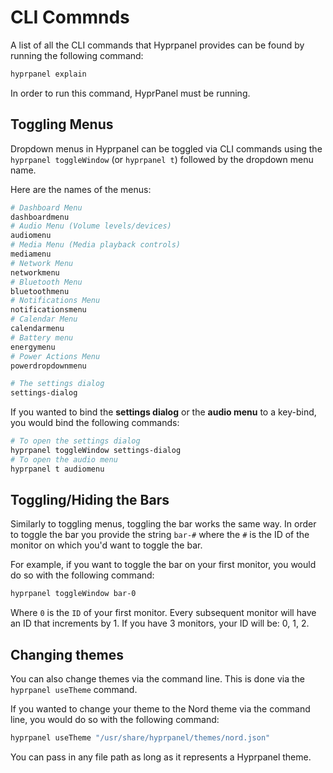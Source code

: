 # CLI Commnds

A list of all the CLI commands that Hyprpanel provides can be found by running the following command:

```bash
hyprpanel explain
```

In order to run this command, HyprPanel must be running.

## Toggling Menus

Dropdown menus in Hyprpanel can be toggled via CLI commands using the `hyprpanel toggleWindow` (or `hyprpanel t`) followed by the dropdown menu name.

Here are the names of the menus:

```bash
# Dashboard Menu
dashboardmenu
# Audio Menu (Volume levels/devices)
audiomenu
# Media Menu (Media playback controls)
mediamenu
# Network Menu
networkmenu
# Bluetooth Menu
bluetoothmenu
# Notifications Menu
notificationsmenu
# Calendar Menu
calendarmenu
# Battery menu
energymenu
# Power Actions Menu
powerdropdownmenu

# The settings dialog
settings-dialog
```

If you wanted to bind the **settings dialog** or the **audio menu** to a key-bind, you would bind the following commands:

```bash
# To open the settings dialog
hyprpanel toggleWindow settings-dialog
# To open the audio menu
hyprpanel t audiomenu
```

## Toggling/Hiding the Bars

Similarly to toggling menus, toggling the bar works the same way. In order to toggle the bar you provide the string `bar-#` where the `#` is the ID of the monitor on which you'd want to toggle the bar.

For example, if you want to toggle the bar on your first monitor, you would do so with the following command:

```bash
hyprpanel toggleWindow bar-0
```

Where `0` is the `ID` of your first monitor. Every subsequent monitor will have an ID that increments by 1. If you have 3 monitors, your ID will be: 0, 1, 2.

## Changing themes

You can also change themes via the command line. This is done via the `hyprpanel useTheme` command.

If you wanted to change your theme to the Nord theme via the command line, you would do so with the following command:

```bash
hyprpanel useTheme "/usr/share/hyprpanel/themes/nord.json"
```

You can pass in any file path as long as it represents a Hyprpanel theme.
